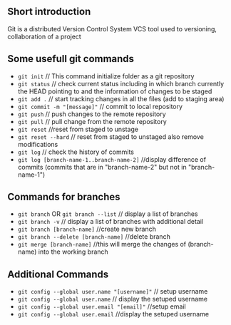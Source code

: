 
## Short introduction

Git is a distributed Version Control System  VCS tool used to versioning, collaboration of a project

## Some usefull git commands

 - `git init`                           // This command initialize folder as a git repository
 - `git status`                         // check current status including in which branch currently the HEAD pointing to and the information of changes to be staged
 - `git add .`                          // start tracking changes in all the files (add to staging area)
 - `git commit -m "[message]"`          // commit to local repository
 - `git push`                           // push changes to the remote repository
 - `git pull`                           // pull change from the remote repository
 - `git reset`                          //reset from staged to unstage
 - `git reset --hard`                   // reset from staged to unstaged also remove modifications
 - `git log`                            // check the history of commits
 - `git log [branch-name-1..branch-name-2]` //display difference of commits (commits that are in "branch-name-2" but not in "branch-name-1")

## Commands for branches

- `git branch` OR `git branch --list`   // display a list of branches
- `git branch -v`                       // display a list of branches with additional detail
- `git branch [branch-name]`            //create new branch 
- `git branch --delete [branch-name]`   //delete branch
- `git merge [branch-name]`             //this will merge the changes of (branch-name) into the working branch

## Additional Commands

- `git config --global user.name "[username]"` // setup username
- `git config --global user.name`              // display the setuped username
- `git config --global user.email "[email]"`   //setup email
- `git config --global user.email`             //display the setuped username